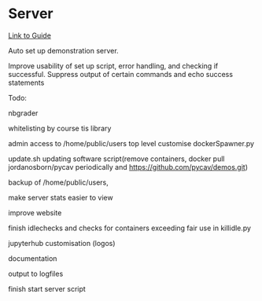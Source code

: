 # Server

[Link to Guide](https://github.com/PyCav/Server/blob/master/guide.md)


Auto set up demonstration server.

Improve usability of set up script, error handling, and checking if successful. Suppress output of certain commands and echo success statements

Todo:

nbgrader

whitelisting by course tis library

admin access to /home/public/users top level customise dockerSpawner.py

update.sh updating software script(remove containers, docker pull jordanosborn/pycav periodically and https://github.com/pycav/demos.git)

backup of /home/public/users, 

make server stats easier to view

improve website

finish idlechecks and checks for containers exceeding fair use in killidle.py

jupyterhub customisation (logos)

documentation

output to logfiles

finish start server script
